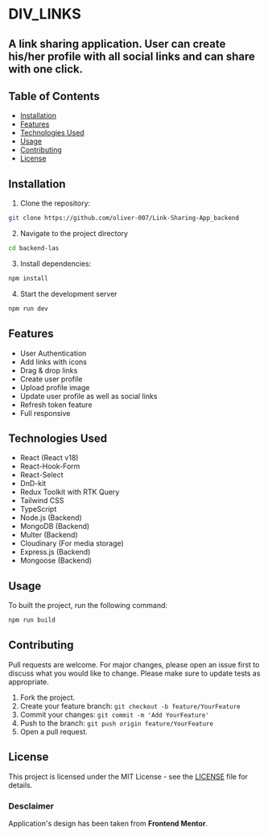 # DIV_LINKS

## A link sharing application. User can create his/her profile with all social links and can share with one click.

## Table of Contents

- [Installation](#installation)
- [Features](#features)
- [Technologies Used](#technologies-used)
- [Usage](#usage)
- [Contributing](#contributing)
- [License](#license)

## Installation

1. Clone the repository:

```bash
git clone https://github.com/oliver-007/Link-Sharing-App_backend
```

2. Navigate to the project directory

```bash
cd backend-las
```

3. Install dependencies:

```bash
npm install
```

4. Start the development server

```bash
npm run dev
```

## Features

- User Authentication
- Add links with icons
- Drag & drop links
- Create user profile
- Upload profile image
- Update user profile as well as social links
- Refresh token feature
- Full responsive

## Technologies Used

- React (React v18)
- React-Hook-Form
- React-Select
- DnD-kit
- Redux Toolkit with RTK Query
- Tailwind CSS
- TypeScript
- Node.js (Backend)
- MongoDB (Backend)
- Multer (Backend)
- Cloudinary (For media storage)
- Express.js (Backend)
- Mongoose (Backend)

## Usage

To built the project, run the following command:

```bash
npm run build
```

## Contributing

Pull requests are welcome. For major changes, please open an issue first to discuss what you would like to change. Please make sure to update tests as appropriate.

1. Fork the project.
2. Create your feature branch: `git checkout -b feature/YourFeature`
3. Commit your changes: `git commit -m 'Add YourFeature'`
4. Push to the branch: `git push origin feature/YourFeature`
5. Open a pull request.

## License

This project is licensed under the MIT License - see the [LICENSE](LICENSE.md) file for details.

### Desclaimer

Application's design has been taken from **Frontend Mentor**.
